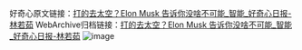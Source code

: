 好奇心原文链接：[打的去太空？Elon Musk 告诉你没啥不可能_智能_好奇心日报-林若茹](https://www.qdaily.com/articles/974.html)
WebArchive归档链接：[打的去太空？Elon Musk 告诉你没啥不可能_智能_好奇心日报-林若茹](http://web.archive.org/web/20190623145444/https://www.qdaily.com/articles/974.html)
![image](http://ww3.sinaimg.cn/large/007d5XDply1g3v455469kj30u02cie81)